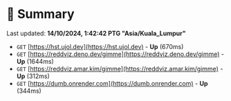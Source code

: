 # 📖 Summary
Last updated: **14/10/2024, 1:42:42 PTG "Asia/Kuala_Lumpur"**

- `GET` [https://hst.ujol.dev](https://hst.ujol.dev) - **Up** (670ms)
- `GET` [https://reddviz.deno.dev/gimme](https://reddviz.deno.dev/gimme) - **Up** (1644ms)
- `GET` [https://reddviz.amar.kim/gimme](https://reddviz.amar.kim/gimme) - **Up** (312ms)
- `GET` [https://dumb.onrender.com](https://dumb.onrender.com) - **Up** (344ms)
